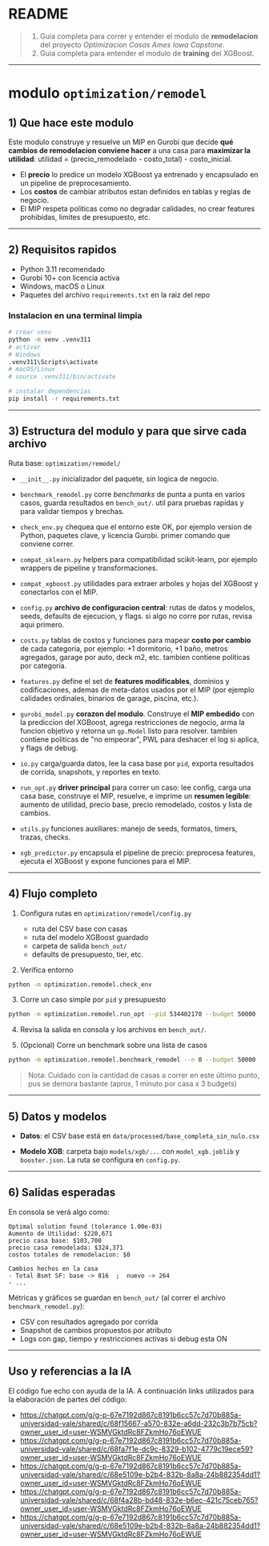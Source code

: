 # README 

>1. Guia completa para correr y entender el modulo de **remodelacion** del proyecto *Optimizacion Casas Ames Iowa Capstone*.
>2. Guia completa para entender el modulo de **training** del XGBoost.
---
# modulo `optimization/remodel`

## 1) Que hace este modulo

Este modulo construye y resuelve un MIP en Gurobi que decide **qué cambios de remodelacion conviene hacer** a una casa para **maximizar la utilidad**:
utilidad = (precio_remodelado - costo_total) - costo_inicial.

* El **precio** lo predice un modelo XGBoost ya entrenado y encapsulado en un pipeline de preprocesamiento.
* Los **costos** de cambiar atributos estan definidos en tablas y reglas de negocio.
* El MIP respeta politicas como no degradar calidades, no crear features prohibidas, limites de presupuesto, etc.

---

## 2) Requisitos rapidos

* Python 3.11 recomendado
* Gurobi 10+ con licencia activa
* Windows, macOS o Linux
* Paquetes del archivo `requirements.txt` en la raiz del repo

### Instalacion en una terminal limpia

```bash
# crear venv
python -m venv .venv311
# activar
# Windows
.venv311\Scripts\activate
# macOS/Linux
# source .venv311/bin/activate

# instalar dependencias
pip install -r requirements.txt
```
---

## 3) Estructura del modulo y para que sirve cada archivo

Ruta base: `optimization/remodel/`

* `__init__.py`
  inicializador del paquete, sin logica de negocio.

* `benchmark_remodel.py`
  corre *benchmarks* de punta a punta en varios casos, guarda resultados en `bench_out/`.
  util para pruebas rapidas y para validar tiempos y brechas.

* `check_env.py`
  chequea que el entorno este OK, por ejemplo version de Python, paquetes clave, y licencia Gurobi.
  primer comando que conviene correr.

* `compat_sklearn.py`
  helpers para compatibilidad scikit-learn, por ejemplo wrappers de pipeline y transformaciones.

* `compat_xgboost.py`
  utilidades para extraer arboles y hojas del XGBoost y conectarlos con el MIP.

* `config.py`
  **archivo de configuracion central**: rutas de datos y modelos, seeds, defaults de ejecucion, y flags.
  si algo no corre por rutas, revisa aqui primero.

* `costs.py`
  tablas de costos y funciones para mapear **costo por cambio** de cada categoria, por ejemplo:
  +1 dormitorio, +1 baño, metros agregados, garage por auto, deck m2, etc.
  tambien contiene politicas por categoria.

* `features.py`
  define el set de **features modificables**, dominios y codificaciones, ademas de meta-datos usados por el MIP
  (por ejemplo calidades ordinales, binarios de garage, piscina, etc.).

* `gurobi_model.py`
  **corazon del modulo**. Construye el **MIP embedido** con la prediccion del XGBoost, agrega restricciones de negocio,
  arma la funcion objetivo y retorna un `gp.Model` listo para resolver.
  tambien contiene politicas de "no empeorar", PWL para deshacer el log si aplica, y flags de debug.

* `io.py`
  carga/guarda datos, lee la casa base por `pid`, exporta resultados de corrida, snapshots, y reportes en texto.

* `run_opt.py`
  **driver principal** para correr un caso: lee config, carga una casa base, construye el MIP, resuelve,
  e imprime un **resumen legible**: aumento de utilidad, precio base, precio remodelado, costos y lista de cambios.

* `utils.py`
  funciones auxiliares: manejo de seeds, formatos, timers, trazas, checks.

* `xgb_predictor.py`
  encapsula el pipeline de precio: preprocesa features, ejecuta el XGBoost y expone funciones para el MIP.

---

## 4) Flujo completo 

1. Configura rutas en `optimization/remodel/config.py`

   * ruta del CSV base con casas
   * ruta del modelo XGBoost guardado
   * carpeta de salida `bench_out/`
   * defaults de presupuesto, tier, etc.

2. Verifica entorno

```bash
python -m optimization.remodel.check_env
```

3. Corre un caso simple por `pid` y presupuesto

```bash
python -m optimization.remodel.run_opt --pid 534402170 --budget 50000
```

4. Revisa la salida en consola y los archivos en `bench_out/`.

5. (Opcional) Corre un benchmark sobre una lista de casos

```bash
python -m optimization.remodel.benchmark_remodel --n 0 --budget 50000
```

> Nota: Cuidado con la cantidad de casas a correr en este último punto, pus se demora bastante (aprox, 1 minuto por casa x 3 budgets)
---

## 5) Datos y modelos

* **Datos**: el CSV base está en    `data/processed/base_completa_sin_nulo.csv`

* **Modelo XGB**: carpeta bajo `models/xgb/...` con `model_xgb.joblib` y `booster.json`.
  La ruta se configura en `config.py`.

---

## 6) Salidas esperadas

En consola se verá algo como:

```
Optimal solution found (tolerance 1.00e-03)
Aumento de Utilidad: $220,671
precio casa base: $103,700
precio casa remodelada: $324,371
costos totales de remodelacion: $0

Cambios hechos en la casa
- Total Bsmt SF: base -> 816  ;  nuevo -> 264
- ...
```

Métricas y gráficos se guardan en `bench_out/` (al correr el archivo `benchmark_remodel.py`):

* CSV con resultados agregado por corrida
* Snapshot de cambios propuestos por atributo
* Logs con gap, tiempo y restricciones activas si debug esta ON

---

##  Uso y referencias a la IA
El código fue echo con ayuda de la IA. A continuación links utilizados para la elaboración de partes del código:

* https://chatgpt.com/g/g-p-67e7192d867c8191b6cc57c7d70b885a-universidad-vale/shared/c/68f15667-a570-832e-a6dd-232c3b7b75cb?owner_user_id=user-WSMVGktdRc8FZkmHo76oEWUE
* https://chatgpt.com/g/g-p-67e7192d867c8191b6cc57c7d70b885a-universidad-vale/shared/c/68fa7f1e-dc9c-8329-b102-4779c19ece59?owner_user_id=user-WSMVGktdRc8FZkmHo76oEWUE
* https://chatgpt.com/g/g-p-67e7192d867c8191b6cc57c7d70b885a-universidad-vale/shared/c/68e5109e-b2b4-832b-8a8a-24b882354dd1?owner_user_id=user-WSMVGktdRc8FZkmHo76oEWUE
* https://chatgpt.com/g/g-p-67e7192d867c8191b6cc57c7d70b885a-universidad-vale/shared/c/68f4a28b-bd48-832e-b6ec-421c75ceb765?owner_user_id=user-WSMVGktdRc8FZkmHo76oEWUE
* https://chatgpt.com/g/g-p-67e7192d867c8191b6cc57c7d70b885a-universidad-vale/shared/c/68e5109e-b2b4-832b-8a8a-24b882354dd1?owner_user_id=user-WSMVGktdRc8FZkmHo76oEWUE